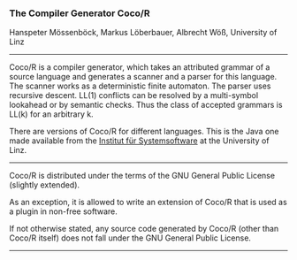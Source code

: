 ### The Compiler Generator Coco/R

Hanspeter Mössenböck, Markus Löberbauer, Albrecht Wöß, University of Linz

---------------

Coco/R is a compiler generator, which takes an attributed grammar of a
source language and generates a scanner and a parser for this
language. The scanner works as a deterministic finite automaton. The
parser uses recursive descent. LL(1) conflicts can be resolved by a
multi-symbol lookahead or by semantic checks. Thus the class of
accepted grammars is LL(k) for an arbitrary k.

There are versions of Coco/R for different languages.
This is the Java one made available from the [Institut für
Systemsoftware](http://www.ssw.uni-linz.ac.at/coco/) at the University of Linz.

---------------

Coco/R is distributed under the terms of the GNU General Public
License (slightly extended).

As an exception, it is allowed to write an extension of Coco/R that is
used as a plugin in non-free software.

If not otherwise stated, any source code generated by Coco/R (other than
Coco/R itself) does not fall under the GNU General Public License.

---------------
